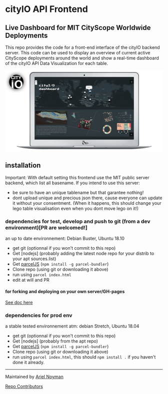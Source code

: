 # cityIO API Frontend 
## Live Dashboard for MIT CityScope Worldwide Deployments

This repo provides the code for a front-end interface of the cityIO backend server. This code can be used to display an overview of current active CityScope deployments around the world and show a real-time dashboard of the cityIO API Data Visualization for each table. 

![alt text](/docs/cityIOfe.png "cityIO frontend")


## installation
Important:
With default setting this frontend use the MIT public server backend, which list all basename.
If you intend to use this server:
- be sure to have an unique tablename but that garantee nothing!
- dont upload unique and precious json there, cause everyone can update it without your consentment. (When it happens, this should change your lego table visualisation even when you dont move lego on it!)
### dependencies for test, develop and push to git (from a dev environment)[PR are welcomed!]
an up to date environnement: Debian Buster, Ubuntu 18.10
- get git (optionnal if you won't commit to this repo) 
- Get [nodejs] (probably adding the latest node repo for your distrib to your apt sources.list)
- Get [parcelJS](https://parceljs.org/) (`npm install -g parcel-bundler`)
- Clone repo (using git or downloading it above)
- run using `parcel index.html`
- edit at will and PR
#### for forking and deploying on your own server/GH-pages 
[See doc here](https://github.com/CityScope/CS_CityIO_Frontend/blob/master/docs/deploy.md)

### dependencies for prod env
a stable tested environnement atm: debian Stretch, Ubuntu 18.04
- get git (optionnal if you won't commit to this repo) 
- Get [nodejs] (probably from the apt repo)
- Get [parcelJS](https://parceljs.org/) (`npm install -g parcel-bundler`)
- Clone repo (using git or downloading it above)
- run using `parcel index.html`, this should `npm install .` if you haven't done it already. 

____
Maintained by [Ariel Noyman](http://arielnoyman.com)

[Repo Contributors](https://github.com/CityScope/CS_CityIO_Frontend/graphs/contributors)
